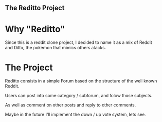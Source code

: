 ## The Reditto Project

# Why "Reditto"

Since this is a reddit clone project, I decided to name it as a mix of Reddit and Ditto, the pokemon that mimics others atacks.

# The Project

Reditto consists in a simple Forum based on the structure of the well known Reddit.

Users can post into some category / subforum, and folow those subjects.

As well as comment on other posts and reply to other comments.

Maybe in the future I'll implement the down / up vote system, lets see.
